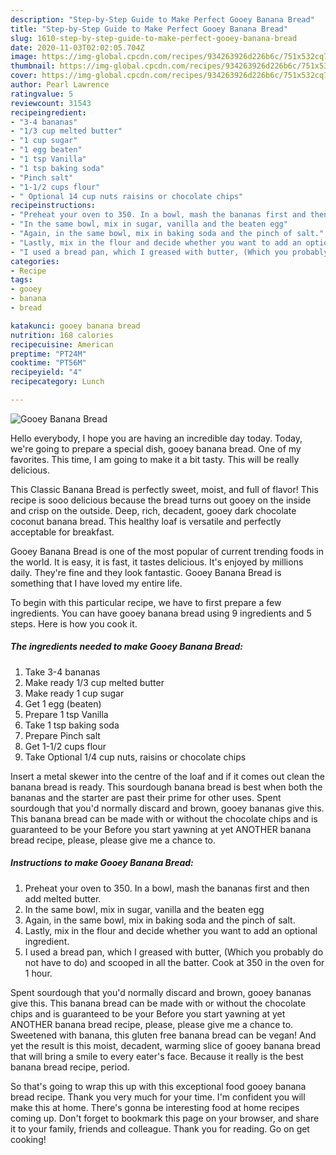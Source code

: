 ```yaml
---
description: "Step-by-Step Guide to Make Perfect Gooey Banana Bread"
title: "Step-by-Step Guide to Make Perfect Gooey Banana Bread"
slug: 1610-step-by-step-guide-to-make-perfect-gooey-banana-bread
date: 2020-11-03T02:02:05.704Z
image: https://img-global.cpcdn.com/recipes/934263926d226b6c/751x532cq70/gooey-banana-bread-recipe-main-photo.jpg
thumbnail: https://img-global.cpcdn.com/recipes/934263926d226b6c/751x532cq70/gooey-banana-bread-recipe-main-photo.jpg
cover: https://img-global.cpcdn.com/recipes/934263926d226b6c/751x532cq70/gooey-banana-bread-recipe-main-photo.jpg
author: Pearl Lawrence
ratingvalue: 5
reviewcount: 31543
recipeingredient:
- "3-4 bananas"
- "1/3 cup melted butter"
- "1 cup sugar"
- "1 egg beaten"
- "1 tsp Vanilla"
- "1 tsp baking soda"
- "Pinch salt"
- "1-1/2 cups flour"
- " Optional 14 cup nuts raisins or chocolate chips"
recipeinstructions:
- "Preheat your oven to 350. In a bowl, mash the bananas first and then add melted butter."
- "In the same bowl, mix in sugar, vanilla and the beaten egg"
- "Again, in the same bowl, mix in baking soda and the pinch of salt."
- "Lastly, mix in the flour and decide whether you want to add an optional ingredient."
- "I used a bread pan, which I greased with butter, (Which you probably do not have to do) and scooped in all the batter. Cook at 350 in the oven for 1 hour."
categories:
- Recipe
tags:
- gooey
- banana
- bread

katakunci: gooey banana bread 
nutrition: 168 calories
recipecuisine: American
preptime: "PT24M"
cooktime: "PT56M"
recipeyield: "4"
recipecategory: Lunch

---
```



![Gooey Banana Bread](https://img-global.cpcdn.com/recipes/934263926d226b6c/751x532cq70/gooey-banana-bread-recipe-main-photo.jpg)

Hello everybody, I hope you are having an incredible day today. Today, we're going to prepare a special dish, gooey banana bread. One of my favorites. This time, I am going to make it a bit tasty. This will be really delicious.

This Classic Banana Bread is perfectly sweet, moist, and full of flavor! This recipe is sooo delicious because the bread turns out gooey on the inside and crisp on the outside. Deep, rich, decadent, gooey dark chocolate coconut banana bread. This healthy loaf is versatile and perfectly acceptable for breakfast.

Gooey Banana Bread is one of the most popular of current trending foods in the world. It is easy, it is fast, it tastes delicious. It's enjoyed by millions daily. They're fine and they look fantastic. Gooey Banana Bread is something that I have loved my entire life.


To begin with this particular recipe, we have to first prepare a few ingredients. You can have gooey banana bread using 9 ingredients and 5 steps. Here is how you cook it.

<!--inarticleads1-->

##### The ingredients needed to make Gooey Banana Bread:

1. Take 3-4 bananas
1. Make ready 1/3 cup melted butter
1. Make ready 1 cup sugar
1. Get 1 egg (beaten)
1. Prepare 1 tsp Vanilla
1. Take 1 tsp baking soda
1. Prepare Pinch salt
1. Get 1-1/2 cups flour
1. Take  Optional 1/4 cup nuts, raisins or chocolate chips


Insert a metal skewer into the centre of the loaf and if it comes out clean the banana bread is ready. This sourdough banana bread is best when both the bananas and the starter are past their prime for other uses. Spent sourdough that you&#39;d normally discard and brown, gooey bananas give this. This banana bread can be made with or without the chocolate chips and is guaranteed to be your Before you start yawning at yet ANOTHER banana bread recipe, please, please give me a chance to. 

<!--inarticleads2-->

##### Instructions to make Gooey Banana Bread:

1. Preheat your oven to 350. In a bowl, mash the bananas first and then add melted butter.
1. In the same bowl, mix in sugar, vanilla and the beaten egg
1. Again, in the same bowl, mix in baking soda and the pinch of salt.
1. Lastly, mix in the flour and decide whether you want to add an optional ingredient.
1. I used a bread pan, which I greased with butter, (Which you probably do not have to do) and scooped in all the batter. Cook at 350 in the oven for 1 hour.


Spent sourdough that you&#39;d normally discard and brown, gooey bananas give this. This banana bread can be made with or without the chocolate chips and is guaranteed to be your Before you start yawning at yet ANOTHER banana bread recipe, please, please give me a chance to. Sweetened with banana, this gluten free banana bread can be vegan! And yet the result is this moist, decadent, warming slice of gooey banana bread that will bring a smile to every eater&#39;s face. Because it really is the best banana bread recipe, period. 

So that's going to wrap this up with this exceptional food gooey banana bread recipe. Thank you very much for your time. I'm confident you will make this at home. There's gonna be interesting food at home recipes coming up. Don't forget to bookmark this page on your browser, and share it to your family, friends and colleague. Thank you for reading. Go on get cooking!
